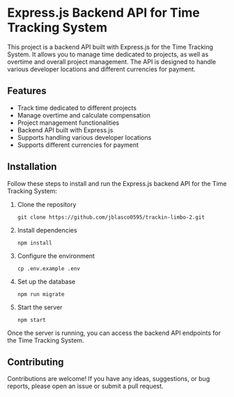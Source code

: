 <h1>Express.js Backend API for Time Tracking System</h1>

<p>This project is a backend API built with Express.js for the Time Tracking System. It allows you to manage time dedicated to projects, as well as overtime and overall project management. The API is designed to handle various developer locations and different currencies for payment.</p>

<h2>Features</h2>

<ul>
  <li>Track time dedicated to different projects</li>
  <li>Manage overtime and calculate compensation</li>
  <li>Project management functionalities</li>
  <li>Backend API built with Express.js</li>
  <li>Supports handling various developer locations</li>
  <li>Supports different currencies for payment</li>
</ul>

<h2>Installation</h2>

<p>Follow these steps to install and run the Express.js backend API for the Time Tracking System:</p>

<ol>
  <li>Clone the repository</li>
  <pre><code>git clone https://github.com/jblasco0595/trackin-limbo-2.git</code></pre>
  <li>Install dependencies</li>
  <pre><code>npm install</code></pre>
  <li>Configure the environment</li>
  <pre><code>cp .env.example .env</code></pre>
  <li>Set up the database</li>
  <pre><code>npm run migrate</code></pre>
  <li>Start the server</li>
  <pre><code>npm start</code></pre>
</ol>

<p>Once the server is running, you can access the backend API endpoints for the Time Tracking System.</p>

<h2>Contributing</h2>

<p>Contributions are welcome! If you have any ideas, suggestions, or bug reports, please open an issue or submit a pull request.</p>
